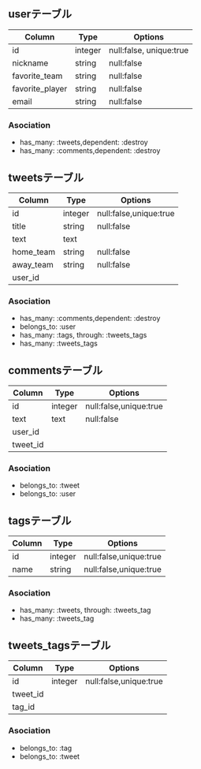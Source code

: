 ## userテーブル
|Column|Type|Options|
|------|----|-------|
|id|integer|null:false, unique:true|
|nickname|string|null:false|
|favorite_team|string|null:false|
|favorite_player|string|null:false|
|email|string|null:false|

### Asociation

- has_many: :tweets,dependent: :destroy
- has_many: :comments,dependent: :destroy

## tweetsテーブル
|Column|Type|Options|
|------|----|-------|
|id|integer|null:false,unique:true|
|title|string|null:false|
|text|text|
|home_team|string|null:false|
|away_team|string|null:false|
|user_id|

### Asociation
- has_many: :comments,dependent: :destroy
- belongs_to: :user
- has_many: :tags, through: :tweets_tags
- has_many: :tweets_tags

## commentsテーブル
|Column|Type|Options|
|------|----|-------|
|id|integer|null:false,unique:true|
|text|text|null:false|
|user_id|
|tweet_id|


### Asociation

- belongs_to: :tweet
- belongs_to: :user

## tagsテーブル
|Column|Type|Options|
|------|----|-------|
|id|integer|null:false,unique:true|
|name|string|null:false,unique:true|

### Asociation

- has_many: :tweets, through: :tweets_tag
- has_many: :tweets_tag

## tweets_tagsテーブル
|Column|Type|Options|
|------|----|-------|
|id|integer|null:false,unique:true|
|tweet_id|
|tag_id|

### Asociation

- belongs_to: :tag
- belongs_to: :tweet